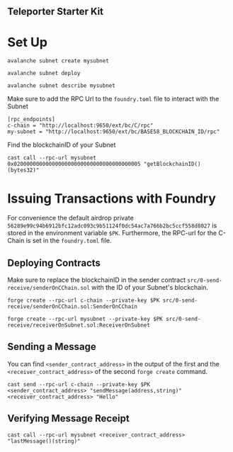 ## Teleporter Starter Kit

# Set Up

```
avalanche subnet create mysubnet
```

```
avalanche subnet deploy
```

```
avalanche subnet describe mysubnet
```

Make sure to add the RPC Url to the `foundry.toml` file to interact with the Subnet

```
[rpc_endpoints]
c-chain = "http://localhost:9650/ext/bc/C/rpc"
my-subnet = "http://localhost:9650/ext/bc/BASE58_BLOCKCHAIN_ID/rpc"
```

Find the blockchainID of your Subnet

```
cast call --rpc-url mysubnet 0x0200000000000000000000000000000000000005 "getBlockchainID()(bytes32)" 
``` 


# Issuing Transactions with Foundry

For convenience the default airdrop private `56289e99c94b6912bfc12adc093c9b51124f0dc54ac7a766b2bc5ccf558d8027` is stored in the environment variable `$PK`. Furthermore, the RPC-url for the C-Chain is set in the `foundry.toml` file. 


## Deploying Contracts

Make sure to replace the blockchainID in the sender contract `src/0-send-receive/senderOnCChain.sol` with the ID of your Subnet's blockchain.

```
forge create --rpc-url c-chain --private-key $PK src/0-send-receive/senderOnCChain.sol:SenderOnCChain

```

```
forge create --rpc-url mysubnet --private-key $PK src/0-send-receive/receiverOnSubnet.sol:ReceiverOnSubnet

```

## Sending a Message

You can find `<sender_contract_address>` in the output of the first and the `<receiver_contract_address>` of the second `forge create` command.

```
cast send --rpc-url c-chain --private-key $PK <sender_contract_address> "sendMessage(address,string)" <receiver_contract_address> "Hello"
```

## Verifying Message Receipt
```
cast call --rpc-url mysubnet <receiver_contract_address> "lastMessage()(string)"
```
